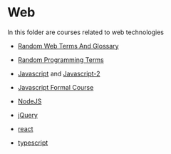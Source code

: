 # Web 

In this folder are courses related to web technologies

- [Random Web Terms And Glossary](random-web-terms-and-glossary.md)

- [Random Programming Terms](random-programming-terms.md)

- [Javascript](javascript.md) and [Javascript-2](javascript-2.md)
  
- [Javascript Formal Course](javascript-formal-course.md)

- [NodeJS](https://github.com/philanderson888/nodejs)

- [jQuery](jquery.md)

- [react](https://github.com/philanderson888/react)

- [typescript](typescript.md)


